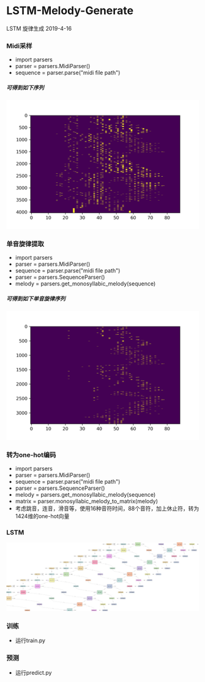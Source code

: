 # LSTM-Melody-Generate
LSTM 旋律生成 2019-4-16
### Midi采样
- import parsers
- parser = parsers.MidiParser()
- sequence = parser.parse("midi file path")
##### 可得到如下序列
![](./images/midi.png)
### 单音旋律提取
- import parsers
- parser = parsers.MidiParser()
- sequence = parser.parse("midi file path")
- parser = parsers.SequenceParser()
- melody = parsers.get_monosyllabic_melody(sequence)
##### 可得到如下单音旋律序列
![](./images/melody.png)
### 转为one-hot编码
- import parsers
- parser = parsers.MidiParser()
- sequence = parser.parse("midi file path")
- parser = parsers.SequenceParser()
- melody = parsers.get_monosyllabic_melody(sequence)
- matrix = parser.monosyllabic_melody_to_matrix(melody)
- 考虑跳音，连音，滑音等，使用16种音符时间，88个音符，加上休止符，转为1424维的one-hot向量
### LSTM
![](./images/LSTM.png)
### 训练
- 运行train.py
### 预测
- 运行predict.py
